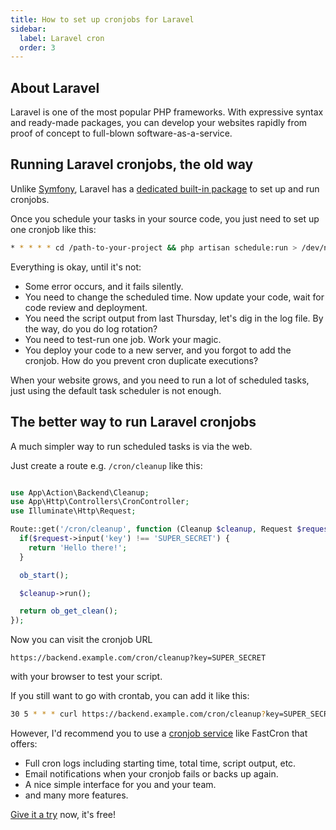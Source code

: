 ```yaml
---
title: How to set up cronjobs for Laravel
sidebar:
  label: Laravel cron
  order: 3
---
```


## About Laravel

Laravel is one of the most popular PHP frameworks.
With expressive syntax and ready-made packages, you can develop your websites rapidly from proof of concept to full-blown software-as-a-service.

## Running Laravel cronjobs, the old way

Unlike [Symfony](/tutorials/symfony-cron), Laravel has a [dedicated built-in package](https://laravel.com/docs/11.x/scheduling)
to set up and run cronjobs.

Once you schedule your tasks in your source code, you just need to set up one cronjob like this:

```sh
* * * * * cd /path-to-your-project && php artisan schedule:run > /dev/null 2>&1
```

Everything is okay, until it's not:

- Some error occurs, and it fails silently.
- You need to change the scheduled time. Now update your code, wait for code review and deployment.
- You need the script output from last Thursday, let's dig in the log file. By the way, do you do log rotation?
- You need to test-run one job. Work your magic.
- You deploy your code to a new server, and you forgot to add the cronjob. How do you prevent cron duplicate executions?

When your website grows, and you need to run a lot of scheduled tasks, just using the default task scheduler is not enough.

## The better way to run Laravel cronjobs

A much simpler way to run scheduled tasks is via the web.

Just create a route e.g. `/cron/cleanup` like this:

```php

use App\Action\Backend\Cleanup;
use App\Http\Controllers\CronController;
use Illuminate\Http\Request;

Route::get('/cron/cleanup', function (Cleanup $cleanup, Request $request) {
  if($request->input('key') !== 'SUPER_SECRET') {
    return 'Hello there!';
  }

  ob_start();

  $cleanup->run();

  return ob_get_clean();
});
```

Now you can visit the cronjob URL

```
https://backend.example.com/cron/cleanup?key=SUPER_SECRET
```

with your browser to test your script.

If you still want to go with crontab, you can add it like this:

```sh
30 5 * * * curl https://backend.example.com/cron/cleanup?key=SUPER_SECRET
```

However, I'd recommend you to use a [cronjob service](/) like FastCron that offers:

- Full cron logs including starting time, total time, script output, etc.
- Email notifications when your cronjob fails or backs up again.
- A nice simple interface for you and your team.
- and many more features.

[Give it a try](https://app.fastcron.com/signup) now, it's free!
